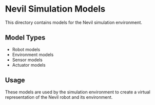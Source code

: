 # Nevil Simulation Models

This directory contains models for the Nevil simulation environment.

## Model Types

- Robot models
- Environment models
- Sensor models
- Actuator models

## Usage

These models are used by the simulation environment to create a virtual representation of the Nevil robot and its environment.
